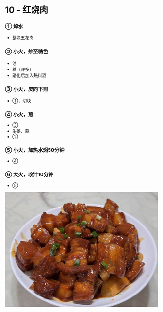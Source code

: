 # 10 - 红烧肉

### ① 焯水
- 整块五花肉

### ② 小火，炒至糖色
- 油
- 糖（许多）
- 融化后加入**热**料酒

### ③ 小火，皮向下煎
- ①，切块

### ④ 小火，煎
- ③
- 生姜、蒜
- ②

### ⑤ 小火，加热水焖50分钟
- ④

### ⑥ 大火，收汁10分钟
- ⑤

![红烧肉](./imgs/10.jpg)